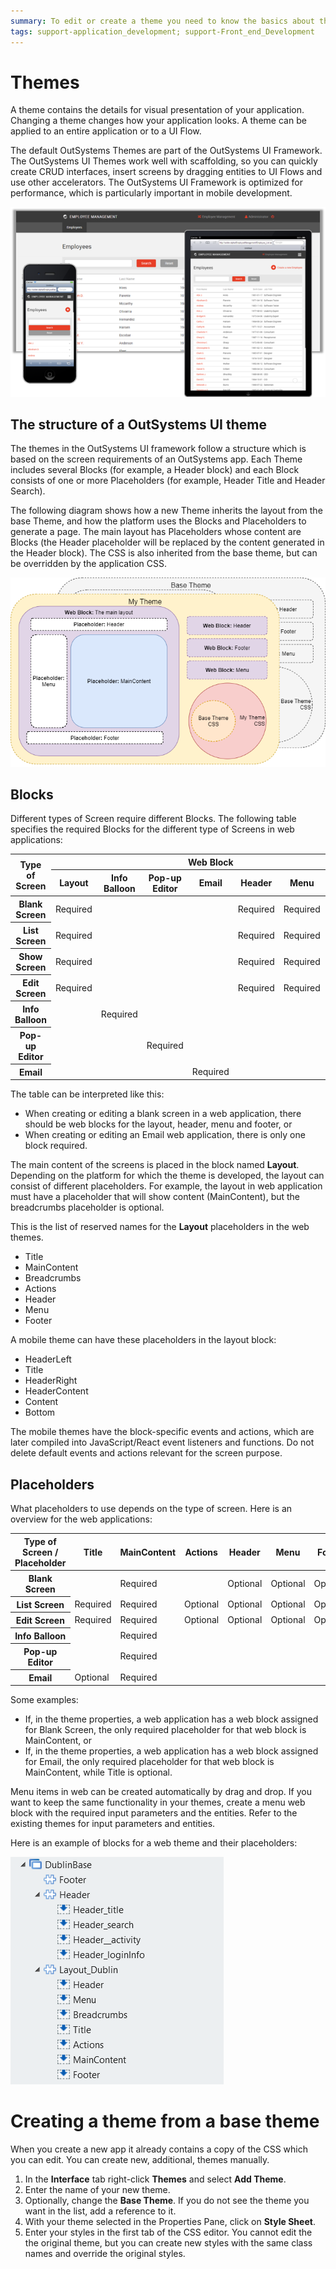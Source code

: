 ```yaml
---
summary: To edit or create a theme you need to know the basics about the theme structure. This document shows how themes integrate into the platform through predefined blocks and placeholders.
tags: support-application_development; support-Front_end_Development
---
```


# Themes

A theme contains the details for visual presentation of your application. Changing a theme changes how your application looks. A theme can be applied to an entire application or to a UI Flow.

The default OutSystems Themes are part of the OutSystems UI Framework. The OutSystems UI Themes work well with scaffolding, so you can quickly create CRUD interfaces, insert screens by dragging entities to UI Flows and use other accelerators. The OutSystems UI Framework is optimized for performance, which is particularly important in mobile development.

![](images/web-theme-example-1.png)

## The structure of a OutSystems UI theme

The themes in the OutSystems UI framework follow a structure which is based on the screen requirements of an OutSystems app. Each Theme includes several Blocks (for example, a Header block) and each Block consists of one or more Placeholders (for example, Header Title and Header Search).

The following diagram shows how a new Theme inherits the layout from the base Theme, and how the platform uses the Blocks and Placeholders to generate a page. The main layout has Placeholders whose content are Blocks (the Header placeholder will be replaced by the content generated in the Header block). The CSS is also inherited from the base theme, but can be overridden by the application CSS.

![](images/themes-concept.png)

## Blocks

Different types of Screen require different Blocks. The following table specifies the required Blocks for the different type of Screens in web applications:

<table markdown="1">
<thead>
<tr>
<th rowspan="2">
Type of Screen
</th>
<th colspan="7">
Web Block
</th>
</tr>
<tr>
<th>
Layout
</th>
<th>
Info Balloon
</th>
<th>
Pop-up Editor
</th>
<th>
Email
</th>
<th>
Header
</th>
<th>
Menu
</th>
<th>
Footer
</th>
</tr>
</thead>
<tbody>
<tr>
<th>
Blank Screen
</th>
<td>
Required
</td>
<td></td>
<td></td>
<td></td>
<td>
Required
</td>
<td>
Required
</td>
<td>
Required
</td>
</tr>
<tr>
<th>
List Screen
</th>
<td>
Required
</td>
<td></td>
<td></td>
<td></td>
<td>
Required
</td>
<td>
Required
</td>
<td>
Required
</td>
</tr>
<tr>
<th>
Show Screen
</th>
<td>
Required
</td>
<td></td>
<td></td>
<td></td>
<td>
Required
</td>
<td>
Required
</td>
<td>
Required
</td>
</tr>
<tr>
<th>
Edit Screen
</th>
<td>
Required
</td>
<td></td>
<td></td>
<td></td>
<td>
Required
</td>
<td>
Required
</td>
<td>
Required
</td>
</tr>
<tr>
<th>
Info Balloon
</th>
<td></td>
<td>
Required
</td>
<td></td>
<td></td>
<td></td>
<td></td>
<td></td>
</tr>
<tr>
<th>
Pop-up Editor
</th>
<td></td>
<td></td>
<td>
Required
</td>
<td></td>
<td></td>
<td></td>
<td></td>
</tr>
<tr>
<th>
Email
</th>
<td></td>
<td></td>
<td></td>
<td>
Required
</td>
<td></td>
<td></td>
<td></td>
</tr>
</tbody>
</table>

The table can be interpreted like this:

* When creating or editing a blank screen in a web application, there should be web blocks for the layout, header, menu and footer, or
* When creating or editing an Email web application, there is only one block required.

The main content of the screens is placed in the block named **Layout**. Depending on the platform for which the theme is developed, the layout can consist of different placeholders. For example, the layout in web application must have a placeholder that will show content (MainContent), but the breadcrumbs placeholder is optional.

This is the list of reserved names for the **Layout**  placeholders in the web themes.

* Title
* MainContent
* Breadcrumbs
* Actions
* Header
* Menu
* Footer

A mobile theme can have these placeholders in the layout block:

* HeaderLeft
* Title
* HeaderRight
* HeaderContent
* Content
* Bottom

The mobile themes have the block-specific events and actions, which are later compiled into JavaScript/React event listeners and functions. Do not delete default events and actions relevant for the screen purpose. 

## Placeholders

What placeholders to use depends on the type of screen. Here is an overview for the web applications:

<table markdown="1">
<thead>
<tr>
    <th>Type of Screen / Placeholder</th>
    <th>Title</th>
    <th>MainContent</th>
    <th>Actions</th>
    <th>Header</th>
    <th>Menu</th>
    <th>Footer</th>
</tr>
</thead>
<tbody>
<tr>
<th>Blank Screen</th>
<td></td>
<td>Required</td>
<td></td>
<td>Optional</td>
<td>Optional</td>
<td>Optional</td>
</tr>
<tr>
<th>List Screen</th>
<td>Required</td>
<td>Required</td>
<td>Optional</td>
<td>Optional</td>
<td>Optional</td>
<td>Optional</td>
</tr>
<tr>
<th>Edit Screen</th>
<td>Required</td>
<td>Required</td>
<td>Optional</td>
<td>Optional</td>
<td>Optional</td>
<td>Optional</td>
</tr>
<tr>
<th>Info Balloon</th>
<td></td>
<td>Required</td>
<td></td>
<td></td>
<td></td>
<td></td>
</tr>
<tr>
<th>Pop-up Editor</th>
<td></td>
<td>Required</td>
<td></td>
<td></td>
<td></td>
<td></td>
</tr>
<tr>
<th>Email</th>
<td>Optional</td>
<td>Required</td>
<td></td>
<td></td>
<td></td>
<td></td>
</tr>
</tbody>
</table>

Some examples:

* If, in the theme properties, a web application has a web block assigned for Blank Screen, the only required placeholder for that web block is MainContent, or
* If, in the theme properties, a web application has a web block assigned for Email, the only required placeholder for that web block is MainContent, while Title is optional.

Menu items in web can be created automatically by drag and drop. If you want to keep the same functionality in your themes, create a menu web block with the required input parameters and the entities. Refer to the existing themes for input parameters and entities.

Here is an example of blocks for a web theme and their placeholders:

![](images/theme-layout.png)


# Creating a theme from a base theme

When you create a new app it already contains a copy of the CSS which you can edit. You can create new, additional, themes manually.

1. In the **Interface** tab right-click **Themes** and select **Add Theme**.
1. Enter the name of your new theme.
1. Optionally, change the **Base Theme**. If you do not see the theme you want in the list, add a reference to it.
1. With your theme selected in the Properties Pane, click on **Style Sheet**.
1. Enter your styles in the first tab of the CSS editor. You cannot edit the the original theme, but you can create new styles with the same class names and override the original styles.
